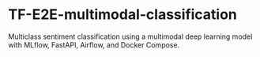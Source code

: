 # TF-E2E-multimodal-classification
Multiclass sentiment classification using a multimodal deep learning model with MLflow, FastAPI, Airflow, and Docker Compose.
